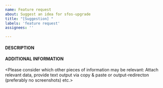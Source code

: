```yaml
---
name: Feature request
about: Suggest an idea for sfos-upgrade
title: "[Suggestion] "
labels: 'feature request'
assignees: ''

---
```


#### DESCRIPTION


#### ADDITIONAL INFORMATION

<Please consider which other pieces of information may be relevant: Attach relevant data, provide text output via copy & paste or output-redirecton (preferably no screenshots) etc.>
